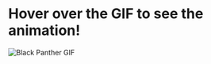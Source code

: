<!DOCTYPE html>
<html lang="en">
<head>
  <meta charset="UTF-8">
  <meta name="viewport" content="width=device-width, initial-scale=1.0">
  <title>Hover GIF Animation</title>
  <style>
    /* Style for the container of the GIF */
    .gif-container {
      display: inline-block;
      overflow: hidden;
      position: relative;
      cursor: pointer;
    }

    /* Style for the GIF/image */
    .gif-container img {
      transition: transform 0.3s ease;
      width: 100%; /* Adjust the width as needed */
    }

    /* Animation when hovered */
    .gif-container:hover img {
      transform: scale(1.2) translateX(10px) translateY(-10px);
    }
  </style>
</head>
<body>
  <h1>Hover over the GIF to see the animation!</h1>

  <!-- GIF container -->
  <div class="gif-container">
    <img src="https://www.teahub.io/photos/full/288-2886370_illustration.gif" alt="Black Panther GIF">
  </div>
</body>
</html>
